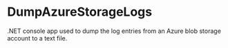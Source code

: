 DumpAzureStorageLogs
====================

.NET console app used to dump the log entries from an Azure blob storage account to a text file.

